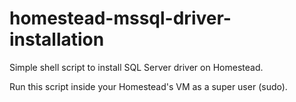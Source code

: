 # homestead-mssql-driver-installation
Simple shell script to install SQL Server driver on Homestead.

Run this script inside your Homestead's VM as a super user (sudo).
